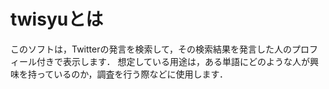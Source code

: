 # twisyuとは

このソフトは，Twitterの発言を検索して，その検索結果を発言した人のプロフィール付きで表示します． 想定している用途は，ある単語にどのような人が興味を持っているのか，調査を行う際などに使用します．

